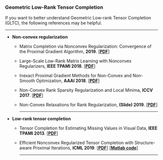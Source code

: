 ### Geometric Low-Rank Tensor Completion

If you want to better understand Geometric Low-rank Tensor Completion (GLTC), the following references may be helpful.

------------------------------------------------

- **Non-convex regularization**

  - Matrix Completion via Nonconvex Regularization: Convergence of the Proximal Gradient Algorithm, **2019**. [[**PDF**](https://arxiv.org/pdf/1903.00702.pdf)]

  - Large-Scale Low-Rank Matrix Learning with Nonconvex Regularizers, **IEEE TPAMI 2018**. [[**PDF**](https://arxiv.org/pdf/1708.00146.pdf)]

  - Inexact Proximal Gradient Methods for Non-Convex and Non-Smooth Optimization, **AAAI 2018**. [[**PDF**](http://www.pitt.edu/~zhh39/others/aaaigu18a.pdf)]

  - Non-Convex Rank Sparsity Regularization and Local Minima, **ICCV 2017**. [[**PDF**](http://openaccess.thecvf.com/content_ICCV_2017/papers/Olsson_Non-Convex_RankSparsity_Regularization_ICCV_2017_paper.pdf)]

  - Non-Convex Relaxations for Rank Regularization, **(Slide) 2019**. [[**PDF**](https://icerm.brown.edu/materials/Slides/sp-s19-w3/Non-Convex_Relaxations_for_Rank_Regularization_]_Carl_Olsson,_Chalmers_University_of_Technology_and_Lund_University.pdf)]

    ------------------------------------------------

- **Low-rank tensor completion**

  - Tensor Completion for Estimating Missing Values in Visual Data, **IEEE TPAMI 2013**. [[**PDF**](https://doi.org/10.1109/TPAMI.2012.39)]

  - Efficient Nonconvex Regularized Tensor Completion with Structure-aware Proximal Iterations, **ICML 2019**. [[**PDF**](https://arxiv.org/pdf/1807.08725.pdf)] [[**Matlab code**](https://github.com/quanmingyao/FasTer)]

    ------------------------------------------------

